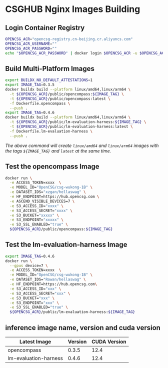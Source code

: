 # CSGHUB Nginx Images Building

## Login Container Registry
```bash
OPENCSG_ACR="opencsg-registry.cn-beijing.cr.aliyuncs.com"
OPENCSG_ACR_USERNAME=""
OPENCSG_ACR_PASSWORD=""
echo "$OPENCSG_ACR_PASSWORD" | docker login $OPENCSG_ACR -u $OPENCSG_ACR_USERNAME --password-stdin
```

## Build Multi-Platform Images
```bash
export BUILDX_NO_DEFAULT_ATTESTATIONS=1
export IMAGE_TAG=0.3.5
docker buildx build --platform linux/amd64,linux/arm64 \
  -t ${OPENCSG_ACR}/public/opencompass:${IMAGE_TAG} \
  -t ${OPENCSG_ACR}/public/opencompass:latest \
  -f Dockerfile.opencompass \
  --push .
export IMAGE_TAG=0.4.6
docker buildx build --platform linux/amd64,linux/arm64 \
  -t ${OPENCSG_ACR}/public/lm-evaluation-harness:${IMAGE_TAG} \
  -t ${OPENCSG_ACR}/public/lm-evaluation-harness:latest \
  -f Dockerfile.lm-evaluation-harness \
  --push .
```
*The above command will create `linux/amd64` and `linux/arm64` images with the tags `${IMAGE_TAG}` and `latest` at the same time.*

## Test the opencompass Image
```bash
docker run \
  -e ACCESS_TOKEN=xxxx  \
  -e MODEL_ID="OpenCSG/csg-wukong-1B" \
  -e DATASET_IDS="xzgan/hellaswag" \
  -e HF_ENDPOINT=https://hub.opencsg.com \
  -e ASCEND_VISIBLE_DEVICES=7 \
  -e S3_ACCESS_ID="xxxx" \
  -e S3_ACCESS_SECRET="xxxx" \
  -e S3_BUCKET="xxxxx" \
  -e S3_ENDPOINT="xxxxx" \
  -e S3_SSL_ENABLED="true" \
  ${OPENCSG_ACR}/public/opencompass:${IMAGE_TAG}
```

## Test the lm-evaluation-harness Image
```bash
export IMAGE_TAG=0.4.6
docker run \
  --gpus device=7 \
  -e ACCESS_TOKEN=xxxx  \
  -e MODEL_ID="OpenCSG/csg-wukong-1B" \
  -e DATASET_IDS="Rowan/hellaswag" \
  -e HF_ENDPOINT=https://hub.opencsg.com\
  -e S3_ACCESS_ID="xxx" \
  -e S3_ACCESS_SECRET="xxx" \
  -e S3_BUCKET="xxx" \
  -e S3_ENDPOINT="xxx" \
  -e S3_SSL_ENABLED="true" \
  ${OPENCSG_ACR}/public/lm-evaluation-harness:${IMAGE_TAG}
```

## inference image name, version and cuda version
| Latest Image | Version | CUDA Version |
| --- | --- | --- |
| opencompass | 0.3.5 | 12.4 |
| lm-evaluation-harness | 0.4.6 | 12.4 |
